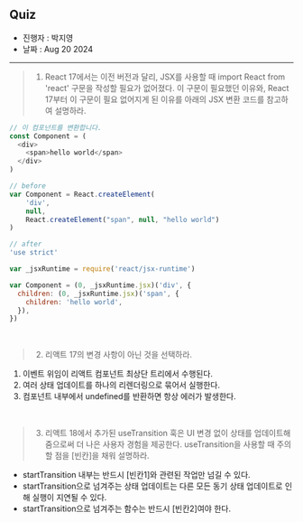 ## Quiz

- 진행자 : 박지영
- 날짜 : Aug 20 2024 <!-- e.g. Aug 4 2023 -->

---

<!--
1. 질문은 이해하기 쉽고 명확하게 적는다.
2. 문제는 아래의 예시를 참고해 작성한다.
3. 문제의 정답은 주석으로 표기한다.
-->

> 1. React 17에서는 이전 버전과 달리, JSX를 사용할 때 import React from 'react' 구문을 작성할 필요가 없어졌다. 이 구문이 필요했던 이유와, React 17부터 이 구문이 필요 없어지게 된 이유를 아래의 JSX 변환 코드를 참고하여 설명하라.
 
```js
// 이 컴포넌트를 변환합니다.
const Component = (
  <div>
    <span>hello world</span>
  </div>
)
```

```js
// before
var Component = React.createElement(
    'div',
    null,
    React.createElement("span", null, "hello world")
)

// after
'use strict'

var _jsxRuntime = require('react/jsx-runtime')

var Component = (0, _jsxRuntime.jsx)('div', {
  children: (0, _jsxRuntime.jsx)('span', {
    children: 'hello world',
  }),
})
```

<!--
답:
JSX는 브라우저가 이해할 수 있는 코드가 아니므로 JSX를 자바스크립트로 변환하는 과정이 꼭 필요하다. 16 버전까지는 JSX 변환을 위해 코드 내에서 React를 사용하는 구문이 없더라도 import React from 'react' 구문이 필요했다.
하지만 리액트 17부터는 바벨과 협력해 이러한 import 구문 없이도 JSX를 변환할 수 있게 됐다. 기존에는 createElement를 수행할 때 import React from 'react'까지 추가해주지는 않았지만, 17 버전에서는 require() 구문을 이용해 JSX를 변환할 때 필요한 모듈인 react/jsx-runtime을 불러오기 때문이다.
-->

<br/>

> 2. 리액트 17의 변경 사항이 아닌 것을 선택하라.

1. 이벤트 위임이 리액트 컴포넌트 최상단 트리에서 수행된다.
2. 여러 상태 업데이트를 하나의 리렌더링으로 묶어서 실행한다.
3. 컴포넌트 내부에서 undefined를 반환하면 항상 에러가 발생한다.

<!--
답 : 2번

리액트 17에서도 이벤트 핸들러 내부에서 자동 배치가 이루어진다. 그러나 이것은 리액트 17의 변경 사항이 아니다.
리액트 18부터는 Promise나 setTimeout 같은 비동기 이벤트에서도 자동 배치가 이루어진다.
-->

<br/>

> 3. 리액트 18에서 추가된 useTransition 훅은 UI 변경 없이 상태를 업데이트해줌으로써 더 나은 사용자 경험을 제공한다. useTransition을 사용할 때 주의할 점을 [빈칸]을 채워 설명하라.

- startTransition 내부는 반드시 [빈칸1]와 관련된 작업만 넘길 수 있다.
- startTransition으로 넘겨주는 상태 업데이트는 다른 모든 동기 상태 업데이트로 인해 실행이 지연될 수 있다.
- startTransition으로 넘겨주는 함수는 반드시 [빈칸2]여야 한다.

<!--
답 :
빈칸1: setState와 같은 상태를 업데이트하는 함수
빈칸2: 동기 함수
-->
